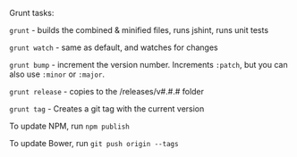 Grunt tasks:

`grunt` - builds the combined & minified files, runs jshint, runs unit tests

`grunt watch` - same as default, and watches for changes


`grunt bump` - increment the version number. Increments `:patch`, but you can also use `:minor` or `:major`.

`grunt release` - copies to the /releases/v#.#.# folder

`grunt tag` - Creates a git tag with the current version

To update NPM, run `npm publish`

To update Bower, run `git push origin --tags`

